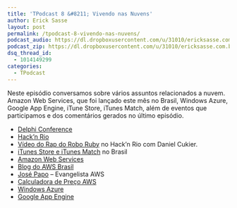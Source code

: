```yaml
---
title: 'TPodcast 8 &#8211; Vivendo nas Nuvens'
author: Erick Sasse
layout: post
permalink: /tpodcast-8-vivendo-nas-nuvens/
podcast_audio: https://dl.dropboxusercontent.com/u/31010/ericksasse.com.br/podcast/TPodcast-008.mp3
podcast_zip: https://dl.dropboxusercontent.com/u/31010/ericksasse.com.br/podcast/TPodcast-008.zip
dsq_thread_id:
  - 1014149299
categories:
  - TPodcast
---
```

  Neste episódio conversamos sobre vários assuntos relacionados a nuvem. Amazon Web Services, que foi lançado este mês no Brasil, Windows Azure, Google App Engine, iTune Store, iTunes Match, além de eventos que participamos e dos comentários gerados no último episódio.

  * <a href="http://www.delphiconference.com.br/" target="_blank">Delphi Conference</a>
  * <a href="http://hacknrio.org/" target="_blank">Hack&#8217;n Rio</a>
  * <a href="http://youtu.be/ZjblRC4_Hqk" target="_blank">Vídeo do Rap do Robo Ruby</a> no Hack&#8217;n Rio com Daniel Cukier.
  * <a href="http://www.apple.com/br/itunes/" target="_blank">iTunes Store e iTunes Match</a> no Brasil
  * <a href="http://aws.amazon.com/pt/" target="_blank">Amazon Web Services</a>
  * <a href="http://aws.typepad.com/brasil/" target="_blank">Blog do AWS Brasil</a>
  * <a href="https://twitter.com/josepapo" target="_blank">José Papo</a> &#8211; Evangelista AWS
  * <a href="http://aws.amazon.com/calculator" target="_blank">Calculadora de Preço AWS</a>
  * <a href="http://www.windowsazure.com/" target="_blank">Windows Azure</a>
  * <a href="http://code.google.com/appengine/" target="_blank">Google App Engine</a>
